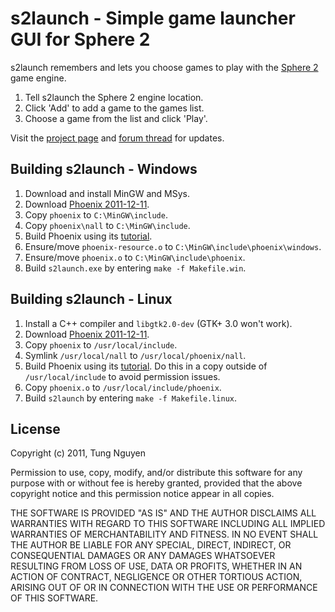 s2launch - Simple game launcher GUI for Sphere 2
================================================

s2launch remembers and lets you choose games to play with the [Sphere 2](https://github.com/kyuu/sphere) game engine.

1. Tell s2launch the Sphere 2 engine location.
2. Click 'Add' to add a game to the games list.
3. Choose a game from the list and click 'Play'.

Visit the [project page](https://github.com/tung/s2launch) and [forum thread](http://spheredev.org/smforums/index.php?topic=8004.0) for updates.

Building s2launch - Windows
---------------------------

1. Download and install MinGW and MSys.
2. Download [Phoenix 2011-12-11](http://byuu.org/phoenix/).
3. Copy `phoenix` to `C:\MinGW\include`.
4. Copy `phoenix\nall` to `C:\MinGW\include`.
5. Build Phoenix using its [tutorial](http://byuu.org/phoenix/tutorial-compilation).
6. Ensure/move `phoenix-resource.o` to `C:\MinGW\include\phoenix\windows`.
7. Ensure/move `phoenix.o` to `C:\MinGW\include\phoenix`.
8. Build `s2launch.exe` by entering `make -f Makefile.win`.

Building s2launch - Linux
-------------------------

1. Install a C++ compiler and `libgtk2.0-dev` (GTK+ 3.0 won't work).
2. Download [Phoenix 2011-12-11](http://byuu.org/phoenix/).
3. Copy `phoenix` to `/usr/local/include`.
4. Symlink `/usr/local/nall` to `/usr/local/phoenix/nall`.
5. Build Phoenix using its [tutorial](http://byuu.org/phoenix/tutorial-compilation). Do this in a copy outside of `/usr/local/include` to avoid permission issues.
6. Copy `phoenix.o` to `/usr/local/include/phoenix`.
7. Build `s2launch` by entering `make -f Makefile.linux`.

License
-------

Copyright (c) 2011, Tung Nguyen

Permission to use, copy, modify, and/or distribute this software for any
purpose with or without fee is hereby granted, provided that the above
copyright notice and this permission notice appear in all copies.

THE SOFTWARE IS PROVIDED "AS IS" AND THE AUTHOR DISCLAIMS ALL WARRANTIES
WITH REGARD TO THIS SOFTWARE INCLUDING ALL IMPLIED WARRANTIES OF
MERCHANTABILITY AND FITNESS. IN NO EVENT SHALL THE AUTHOR BE LIABLE FOR
ANY SPECIAL, DIRECT, INDIRECT, OR CONSEQUENTIAL DAMAGES OR ANY DAMAGES
WHATSOEVER RESULTING FROM LOSS OF USE, DATA OR PROFITS, WHETHER IN AN
ACTION OF CONTRACT, NEGLIGENCE OR OTHER TORTIOUS ACTION, ARISING OUT OF
OR IN CONNECTION WITH THE USE OR PERFORMANCE OF THIS SOFTWARE.
